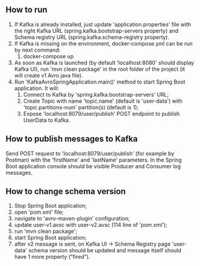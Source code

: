 ## How to run

1. If Kafka is already installed, just update 'application.properties' file with the right Kafka URL (spring.kafka.bootstrap-servers property)
and Schema registry URL (spring.kafka.schema-registry property). 
2. If Kafka is missing on the environment, docker-compose.yml can be run by next command:
   1. docker-compose up
3. As soon as Kafka is launched (by default 'localhost:8080' should display Kafka UI), 
run 'mvn clean package' in the root folder of the project (it will create v1 Avro java file).
4. Run 'KafkaAvroSpringApplication.main()' method to start Spring Boot application. It will:
   1. Connect to Kafka by 'spring.kafka.bootstrap-servers' URL;
   2. Create Topic with name 'topic.name' (default is 'user-data') with 'topic.partitions-num' partition(s) (default is 1);
   3. Expose 'localhost:8079/user/publish' POST endpoint to publish UserData to Kafka.

## How to publish messages to Kafka

Send POST request to 'localhost:8079/user/publish' (for example by Postman) with the 'firstName' and 'lastName' parameters.
In the Spring Boot application console should be visible Producer and Consumer log messages.

## How to change schema version

1. Stop Spring Boot application; 
2. open 'pom.xml' file; 
3. navigate to 'avro-maven-plugin' configuration; 
4. update <include>user-v1.avsc</include> with <include>user-v2.avsc</include> (114 line of 'pom.xml');
5. run 'mvn clean package';
6. start Spring Boot application;
7. after v2 message is sent, on Kafka UI -> Schema Registry page 'user-data' schema version should be updated and
message itself should have 1 more property ("fired").